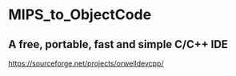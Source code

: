 # MIPS_to_ObjectCode

## A free, portable, fast and simple C/C++ IDE
https://sourceforge.net/projects/orwelldevcpp/
